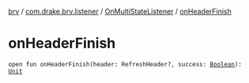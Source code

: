 [brv](../../index.md) / [com.drake.brv.listener](../index.md) / [OnMultiStateListener](index.md) / [onHeaderFinish](./on-header-finish.md)

# onHeaderFinish

`open fun onHeaderFinish(header: RefreshHeader?, success: `[`Boolean`](https://kotlinlang.org/api/latest/jvm/stdlib/kotlin/-boolean/index.html)`): `[`Unit`](https://kotlinlang.org/api/latest/jvm/stdlib/kotlin/-unit/index.html)